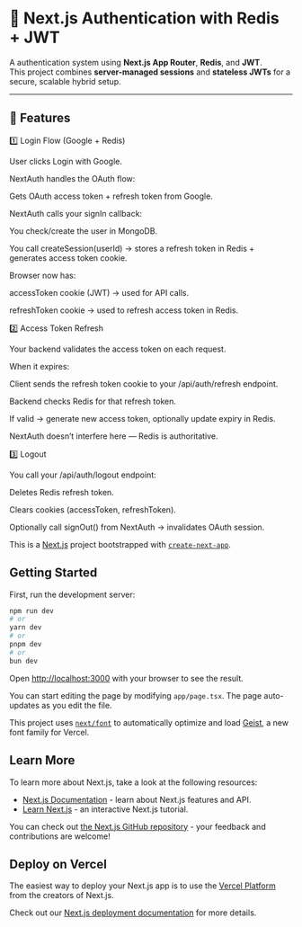 # 🔐 Next.js Authentication with Redis + JWT

A authentication system using **Next.js App Router**, **Redis**, and **JWT**.  
This project combines **server-managed sessions** and **stateless JWTs** for a secure, scalable hybrid setup.

---

## 🚀 Features

1️⃣ Login Flow (Google + Redis)

User clicks Login with Google.

NextAuth handles the OAuth flow:

Gets OAuth access token + refresh token from Google.

NextAuth calls your signIn callback:

You check/create the user in MongoDB.

You call createSession(userId) → stores a refresh token in Redis + generates access token cookie.

Browser now has:

accessToken cookie (JWT) → used for API calls.

refreshToken cookie → used to refresh access token in Redis.

2️⃣ Access Token Refresh

Your backend validates the access token on each request.

When it expires:

Client sends the refresh token cookie to your /api/auth/refresh endpoint.

Backend checks Redis for that refresh token.

If valid → generate new access token, optionally update expiry in Redis.

NextAuth doesn’t interfere here — Redis is authoritative.

3️⃣ Logout

You call your /api/auth/logout endpoint:

Deletes Redis refresh token.

Clears cookies (accessToken, refreshToken).

Optionally call signOut() from NextAuth → invalidates OAuth session.


This is a [Next.js](https://nextjs.org) project bootstrapped with [`create-next-app`](https://nextjs.org/docs/app/api-reference/cli/create-next-app).

## Getting Started

First, run the development server:

```bash
npm run dev
# or
yarn dev
# or
pnpm dev
# or
bun dev
```

Open [http://localhost:3000](http://localhost:3000) with your browser to see the result.

You can start editing the page by modifying `app/page.tsx`. The page auto-updates as you edit the file.

This project uses [`next/font`](https://nextjs.org/docs/app/building-your-application/optimizing/fonts) to automatically optimize and load [Geist](https://vercel.com/font), a new font family for Vercel.

## Learn More

To learn more about Next.js, take a look at the following resources:

- [Next.js Documentation](https://nextjs.org/docs) - learn about Next.js features and API.
- [Learn Next.js](https://nextjs.org/learn) - an interactive Next.js tutorial.

You can check out [the Next.js GitHub repository](https://github.com/vercel/next.js) - your feedback and contributions are welcome!

## Deploy on Vercel

The easiest way to deploy your Next.js app is to use the [Vercel Platform](https://vercel.com/new?utm_medium=default-template&filter=next.js&utm_source=create-next-app&utm_campaign=create-next-app-readme) from the creators of Next.js.

Check out our [Next.js deployment documentation](https://nextjs.org/docs/app/building-your-application/deploying) for more details.
